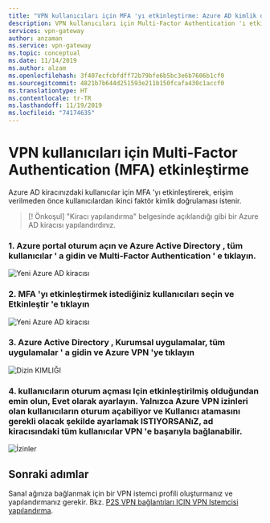 ```yaml
---
title: "VPN kullanıcıları için MFA 'yı etkinleştirme: Azure AD kimlik doğrulaması | Microsoft Docs"
description: VPN kullanıcıları için Multi-Factor Authentication 'ı etkinleştirme
services: vpn-gateway
author: anzaman
ms.service: vpn-gateway
ms.topic: conceptual
ms.date: 11/14/2019
ms.author: alzam
ms.openlocfilehash: 3f407ecfcbfdff72b79bfe6b5bc3e6b7606b1cf0
ms.sourcegitcommit: 4821b7b644d251593e211b150fcafa430c1accf0
ms.translationtype: HT
ms.contentlocale: tr-TR
ms.lasthandoff: 11/19/2019
ms.locfileid: "74174635"
---
```

# <a name="enable-multi-factor-authentication-mfa-for-vpn-users"></a>VPN kullanıcıları için Multi-Factor Authentication (MFA) etkinleştirme

Azure AD kiracınızdaki kullanıcılar için MFA 'yı etkinleştirerek, erişim verilmeden önce kullanıcılardan ikinci faktör kimlik doğrulaması istenir.

> [! Önkoşul] "Kiracı yapılandırma" belgesinde açıklandığı gibi bir Azure AD kiracısı yapılandırdınız.
>

### <a name="tenant"></a>1. Azure portal oturum açın ve **Azure Active Directory** , **tüm kullanıcılar** ' a gidin ve **Multi-Factor Authentication** ' e tıklayın.


   ![Yeni Azure AD kiracısı](./media/openvpn-azure-ad-mfa/mfa1.jpg)

### <a name="users"></a>2. MFA 'yı etkinleştirmek istediğiniz kullanıcıları seçin ve **Etkinleştir** 'e tıklayın

   ![Yeni Azure AD kiracısı](./media/openvpn-azure-ad-mfa/mfa2.jpg)

### <a name="enable-authentication"></a>3. **Azure Active Directory** , **Kurumsal uygulamalar**, **tüm uygulamalar** ' a gidin ve **Azure VPN** 'ye tıklayın


   ![Dizin KIMLIĞI](./media/openvpn-azure-ad-mfa/user1.jpg)

### <a name="users"></a>4. **kullanıcıların oturum açması Için etkinleştirilmiş** olduğundan emin olun, Evet olarak ayarlayın. Yalnızca Azure VPN izinleri olan kullanıcıların oturum açabiliyor ve **Kullanıcı atamasını gerekli** olacak şekilde ayarlamak ISTIYORSANıZ, ad kiracısındaki tüm kullanıcılar VPN 'e başarıyla bağlanabilir.

   ![İzinler](./media/openvpn-azure-ad-mfa/user2.jpg)


## <a name="next-steps"></a>Sonraki adımlar

Sanal ağınıza bağlanmak için bir VPN istemci profili oluşturmanız ve yapılandırmanız gerekir. Bkz. [P2S VPN bağlantıları IÇIN VPN Istemcisi yapılandırma](openvpn-azure-ad-client.md).
